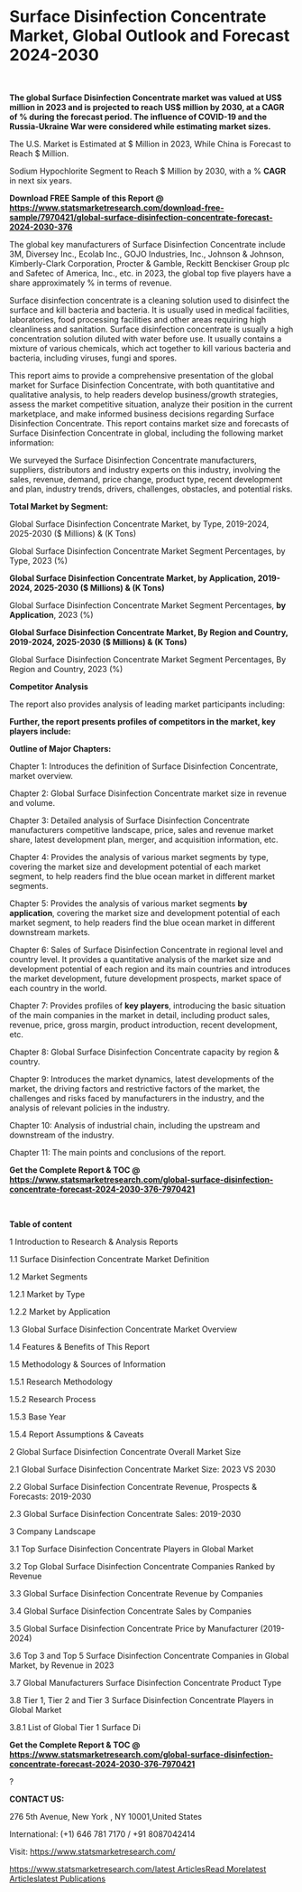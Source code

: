<h1>Surface Disinfection Concentrate Market, Global Outlook and Forecast 2024-2030</h1><br/><p><strong>The global Surface Disinfection Concentrate market was valued at US$ million in 2023 and is projected to reach US$ million by 2030, at a <strong>CAGR</strong> of % during the forecast period. The influence of COVID-19 and the Russia-Ukraine War were considered while estimating market sizes.</strong></p>
 
 
 
 <p>The U.S. Market is Estimated at $ Million in 2023, While China is Forecast to Reach $ Million.</p>
 
 
 
 <p>Sodium Hypochlorite Segment to Reach $ Million by 2030, with a % <strong>CAGR</strong> in next six years.</p>
 
 
 
 <p><strong>Download FREE Sample of this Report @ <a href="https://www.statsmarketresearch.com/download-free-sample/7970421/global-surface-disinfection-concentrate-forecast-2024-2030-376">https://www.statsmarketresearch.com/download-free-sample/7970421/global-surface-disinfection-concentrate-forecast-2024-2030-376</a></strong></p>
 
 
 
 <p>The global key manufacturers of Surface Disinfection Concentrate include 3M, Diversey Inc., Ecolab Inc., GOJO Industries, Inc., Johnson & Johnson, Kimberly-Clark Corporation, Procter & Gamble, Reckitt Benckiser Group plc and Safetec of America, Inc., etc. in 2023, the global top five players have a share approximately % in terms of revenue.</p>
 
 
 
 <p>Surface disinfection concentrate is a cleaning solution used to disinfect the surface and kill bacteria and bacteria. It is usually used in medical facilities, laboratories, food processing facilities and other areas requiring high cleanliness and sanitation. Surface disinfection concentrate is usually a high concentration solution diluted with water before use. It usually contains a mixture of various chemicals, which act together to kill various bacteria and bacteria, including viruses, fungi and spores.</p>
 
 
 
 <p>This report aims to provide a comprehensive presentation of the global market for Surface Disinfection Concentrate, with both quantitative and qualitative analysis, to help readers develop business/growth strategies, assess the market competitive situation, analyze their position in the current marketplace, and make informed business decisions regarding Surface Disinfection Concentrate. This report contains market size and forecasts of Surface Disinfection Concentrate in global, including the following market information:</p>
 
 
 
 <p>We surveyed the Surface Disinfection Concentrate manufacturers, suppliers, distributors and industry experts on this industry, involving the sales, revenue, demand, price change, product type, recent development and plan, industry trends, drivers, challenges, obstacles, and potential risks.</p>
 
 
 
 <p><strong>Total Market by Segment:</strong></p>
 
 
 
 <p>Global Surface Disinfection Concentrate Market, by Type, 2019-2024, 2025-2030 ($ Millions) & (K Tons)</p>
 
 
 
 <p>Global Surface Disinfection Concentrate Market Segment Percentages, by Type, 2023 (%)</p>
 
 
 
 <p><strong>Global Surface Disinfection Concentrate Market, <strong>by Application</strong>, 2019-2024, 2025-2030 ($ Millions) & (K Tons)</strong></p>
 
 
 
 <p>Global Surface Disinfection Concentrate Market Segment Percentages, <strong>by Application</strong>, 2023 (%)</p>
 
 
 
 <p><strong>Global Surface Disinfection Concentrate Market, By Region and Country, 2019-2024, 2025-2030 ($ Millions) & (K Tons)</strong></p>
 
 
 
 <p>Global Surface Disinfection Concentrate Market Segment Percentages, By Region and Country, 2023 (%)</p>
 
 
 
 <p><strong>Competitor Analysis</strong></p>
 
 
 
 <p>The report also provides analysis of leading market participants including:</p>
 
 
 
 <p><strong>Further, the report presents profiles of competitors in the market, <strong>key players</strong> include:</strong></p>
 
 
 
 <p><strong>Outline of Major Chapters:</strong></p>
 
 
 
 <p>Chapter 1: Introduces the definition of Surface Disinfection Concentrate, market overview.</p>
 
 
 
 <p>Chapter 2: Global Surface Disinfection Concentrate market size in revenue and volume.</p>
 
 
 
 <p>Chapter 3: Detailed analysis of Surface Disinfection Concentrate manufacturers competitive landscape, price, sales and revenue market share, latest development plan, merger, and acquisition information, etc.</p>
 
 
 
 <p>Chapter 4: Provides the analysis of various market segments by type, covering the market size and development potential of each market segment, to help readers find the blue ocean market in different market segments.</p>
 
 
 
 <p>Chapter 5: Provides the analysis of various market segments <strong>by application</strong>, covering the market size and development potential of each market segment, to help readers find the blue ocean market in different downstream markets.</p>
 
 
 
 <p>Chapter 6: Sales of Surface Disinfection Concentrate in regional level and country level. It provides a quantitative analysis of the market size and development potential of each region and its main countries and introduces the market development, future development prospects, market space of each country in the world.</p>
 
 
 
 <p>Chapter 7: Provides profiles of <strong>key players</strong>, introducing the basic situation of the main companies in the market in detail, including product sales, revenue, price, gross margin, product introduction, recent development, etc.</p>
 
 
 
 <p>Chapter 8: Global Surface Disinfection Concentrate capacity by region & country.</p>
 
 
 
 <p>Chapter 9: Introduces the market dynamics, latest developments of the market, the driving factors and restrictive factors of the market, the challenges and risks faced by manufacturers in the industry, and the analysis of relevant policies in the industry.</p>
 
 
 
 <p>Chapter 10: Analysis of industrial chain, including the upstream and downstream of the industry.</p>
 
 
 
 <p>Chapter 11: The main points and conclusions of the report.</p>
 
 
 
 <div><b>Get the Complete Report & TOC @ <a href="https://www.statsmarketresearch.com/global-surface-disinfection-concentrate-forecast-2024-2030-376-7970421">https://www.statsmarketresearch.com/global-surface-disinfection-concentrate-forecast-2024-2030-376-7970421</a></b></div>
 
 
 
 <p><br />
 
 <b>Table of content</b></p>
 
 
 
 <p>1 Introduction to Research & Analysis Reports<br />
 
 1.1 Surface Disinfection Concentrate Market Definition<br />
 
 1.2 Market Segments<br />
 
 1.2.1 Market by Type<br />
 
 1.2.2 Market by Application<br />
 
 1.3 Global Surface Disinfection Concentrate Market Overview<br />
 
 1.4 Features & Benefits of This Report<br />
 
 1.5 Methodology & Sources of Information<br />
 
 1.5.1 Research Methodology<br />
 
 1.5.2 Research Process<br />
 
 1.5.3 Base Year<br />
 
 1.5.4 Report Assumptions & Caveats<br />
 
 2 Global Surface Disinfection Concentrate Overall Market Size<br />
 
 2.1 Global Surface Disinfection Concentrate Market Size: 2023 VS 2030<br />
 
 2.2 Global Surface Disinfection Concentrate Revenue, Prospects & Forecasts: 2019-2030<br />
 
 2.3 Global Surface Disinfection Concentrate Sales: 2019-2030<br />
 
 3 Company Landscape<br />
 
 3.1 Top Surface Disinfection Concentrate Players in Global Market<br />
 
 3.2 Top Global Surface Disinfection Concentrate Companies Ranked by Revenue<br />
 
 3.3 Global Surface Disinfection Concentrate Revenue by Companies<br />
 
 3.4 Global Surface Disinfection Concentrate Sales by Companies<br />
 
 3.5 Global Surface Disinfection Concentrate Price by Manufacturer (2019-2024)<br />
 
 3.6 Top 3 and Top 5 Surface Disinfection Concentrate Companies in Global Market, by Revenue in 2023<br />
 
 3.7 Global Manufacturers Surface Disinfection Concentrate Product Type<br />
 
 3.8 Tier 1, Tier 2 and Tier 3 Surface Disinfection Concentrate Players in Global Market<br />
 
 3.8.1 List of Global Tier 1 Surface Di</p>
 
 
 
 <div><b>Get the Complete Report & TOC @ <a href="https://www.statsmarketresearch.com/global-surface-disinfection-concentrate-forecast-2024-2030-376-7970421">https://www.statsmarketresearch.com/global-surface-disinfection-concentrate-forecast-2024-2030-376-7970421</a></b></div>
 
 
 
 <p>? </p>
 
 
 
 <p><b>CONTACT US:</b><br />
 
 276 5th Avenue, New York , NY 10001,United States<br />
 
 International: (+1) 646 781 7170 / +91 8087042414<br />
 
 Visit: <a href="https://www.statsmarketresearch.com/">https://www.statsmarketresearch.com/</a><br />
 
 <a href="https://gyeongbokgung.com">https://www.statsmarketresearch.com/</a><a href="https://hallyeomaritime.com">latest Articles</a><a href="https://jingwansa.com">Read More</a><a href="https://nguoiviet.jp/">latest Articles</a><a href="https://www.intelmarketresearch.com/">latest Publications</a></p>